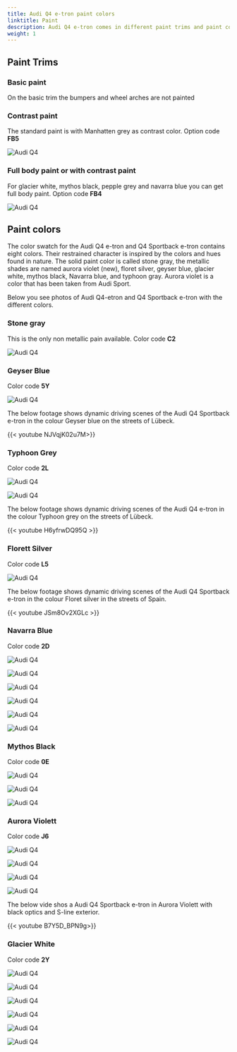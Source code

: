 ```yaml
---
title: Audi Q4 e-tron paint colors
linktitle: Paint
description: Audi Q4 e-tron comes in different paint trims and paint colors
weight: 1
---
```


## Paint Trims

### Basic paint

On the basic trim the bumpers and wheel arches are not painted

### Contrast paint

The standard paint is with Manhatten grey as contrast color. Option code **FB5**

![Audi Q4 ](paint_navarrablue_1.jpg "Audi Q4 Sportback 50 e-tron quattro in Navarra blue with contrast color")

### Full body paint or with contrast paint

For glacier white, mythos black, pepple grey and navarra blue you can get full body paint. Option code **FB4**

![Audi Q4 ](paint_navarrablue_6.jpg "Audi Q4 Sportback 50 e-tron quattro in Navarra blue with full body paint")


## Paint colors

The color swatch for the Audi Q4 e-tron and Q4 Sportback e-tron contains eight colors. Their restrained character is inspired by the colors and hues found in nature. The solid paint color is called stone gray, the metallic shades are named aurora violet (new), floret silver, geyser blue, glacier white, mythos black, Navarra blue, and typhoon gray. Aurora violet is a color that has been taken from Audi Sport.

Below you see photos of Audi Q4-etron and Q4 Sportback e-tron with the different colors.

### Stone gray

This is the only non metallic pain available. Color code **C2**

![Audi Q4 ](paint_stonegrey_1.jpg "Audi Q4 40 e-tron quattro in Stone grey")

### Geyser Blue

Color code **5Y**

![Audi Q4 ](paint_geyserblue_1.jpg "Audi Q4 50 e-tron quattro in geyser blue metallic with contrast color")

The below footage shows dynamic driving scenes of the Audi Q4 Sportback e-tron in the colour Geyser blue on the streets of Lübeck.

{{< youtube NJVqjK02u7M>}}

### Typhoon Grey

Color code **2L**

![Audi Q4 ](paint_typhoongrey_1.jpg "Audi Q4 50 e-tron quattro in typhoon grey metallic with black optics and contast color")

![Audi Q4 ](paint_typhoongrey_2.jpg "Audi Q4 50 e-tron quattro in typhoon grey metallic with black optics and contrast color")

 The below footage shows dynamic driving scenes of the Audi Q4 e-tron in the colour Typhoon grey on the streets of Lübeck.

{{< youtube H6yfrwDQ95Q >}}

### Florett Silver

Color code **L5**

![Audi Q4 ](paint_florettsilver_1.jpg "Audi Q4 Sportback 50 e-tron quattro in florett silver with contrast color")

The below footage shows dynamic driving scenes of the Audi Q4 Sportback e-tron in the colour Floret silver in the streets of Spain.

{{< youtube JSm8Ov2XGLc >}}

### Navarra Blue

Color code **2D**

![Audi Q4 ](paint_navarrablue_1.jpg "Audi Q4 Sportback 50 e-tron quattro in Navarra blue with contrast color")

![Audi Q4 ](paint_navarrablue_2.jpg "Audi Q4 Sportback 50 e-tron quattro in Navarra blue with contrast color")

![Audi Q4 ](paint_navarrablue_5.jpg "Audi Q4 Sportback 50 e-tron quattro in Navarra blue with black optics")

![Audi Q4 ](paint_navarrablue_6.jpg "Audi Q4 Sportback 50 e-tron quattro in Navarra blue and full body color")

![Audi Q4 ](paint_navarrablue_7.jpg "Audi Q4 Sportback 50 e-tron quattro in Navarra blue and full body color")

![Audi Q4 ](paint_navarrablue_8.jpg "Audi Q4 Sportback 50 e-tron quattro in Navarra blue and full body color")

### Mythos Black

Color code **0E**

![Audi Q4 ](paint_mythosblack_4.jpg "Audi Q4 50 e-tron quattro with s-line exterior in Mythos Black")

![Audi Q4 ](paint_mythosblack_5.jpg "Audi Q4 50 e-tron quattro with s-line exterior in Mythos Black")

![Audi Q4 ](paint_mythosblack_3.jpg "Audi Q4 Sportback 50 e-tron quattro in Mythos Black with black optics")

### Aurora Violett

Color code **J6**

![Audi Q4 ](paint_auroraviolett_1.jpg "Audi Q4 Sportback 50 e-tron quattro in Aurora Violett with contrast color")

![Audi Q4 ](paint_auroraviolett_2.jpg "Audi Q4 Sportback 50 e-tron quattro in Aurora Violett with contrast color")

![Audi Q4 ](paint_auroraviolett_3.jpg "Audi Q4 Sportback 50 e-tron quattro in Aurora Violett with contrast color")

![Audi Q4 ](paint_auroraviolett_4.jpg "Audi Q4 e-tron in Aurora Violett with black optics")

The below vide shos a Audi Q4 Sportback e-tron in Aurora Violett with black optics and S-line exterior.

{{< youtube B7Y5D_BPN9g>}}

### Glacier White

Color code **2Y**

![Audi Q4 ](paint_glacierwhite_1.jpg "Audi Q4 Sportback 50 e-tron quattro in Glacier white with contrast color")

![Audi Q4 ](paint_glacierwhite_2.jpg "Audi Q4 Sportback 50 e-tron quattro in Glacier white with contrast color")

![Audi Q4 ](paint_glacierwhite_3.jpg "Audi Q4 Sportback 50 e-tron quattro in Glacier white with black optics")

![Audi Q4 ](paint_glacierwhite_4.jpg "Audi Q4 Sportback 50 e-tron quattro in Glacier white")

![Audi Q4 ](paint_glacierwhite_6.jpg "Audi Q4 40 e-tron in Glacier white with contrast color")

![Audi Q4 ](paint_glacierwhite_5.jpg "Audi Q4 40 e-tron in Glacier white with contrast color")